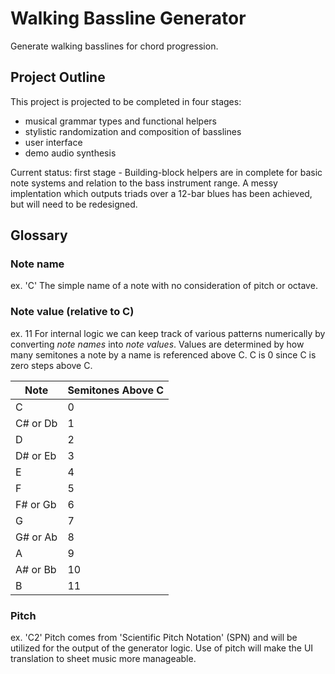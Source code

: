 # Walking Bassline Generator

Generate walking basslines for chord progression.

## Project Outline

This project is projected to be completed in four stages:
- musical grammar types and functional helpers
- stylistic randomization and composition of basslines
- user interface
- demo audio synthesis

Current status: first stage - Building-block helpers are in complete for basic note systems and relation to the bass instrument range. A messy implentation which outputs triads over a 12-bar blues has been achieved, but will need to be redesigned.

## Glossary

### Note name
ex. 'C'
The simple name of a note with no consideration of pitch or octave.

### Note value (relative to C)
ex. 11
For internal logic we can keep track of various patterns numerically by converting *note names* into *note values*. Values are determined by how many semitones a note by a name is referenced above C. C is 0 since C is zero steps above C.

| Note | Semitones Above C |
| ---- | ---- |
| C | 0 |
| C# or Db | 1 |
| D | 2 |
| D# or Eb | 3 |
| E | 4 |
| F | 5 |
| F# or Gb | 6 |
| G | 7 |
| G# or Ab | 8 |
| A | 9 |
| A# or Bb | 10 |
| B | 11 |

### Pitch
ex. 'C2'
Pitch comes from 'Scientific Pitch Notation' (SPN) and will be utilized for the output of the generator logic. Use of pitch will make the UI translation to sheet music more manageable.